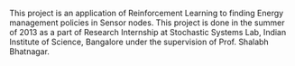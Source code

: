 This project is an application of Reinforcement Learning to finding Energy management policies in Sensor nodes. This project is done in the summer of 2013 as a part of Research Internship at Stochastic Systems Lab, Indian Institute of Science, Bangalore under the supervision of Prof. Shalabh Bhatnagar.
